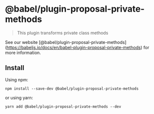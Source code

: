 <span class="citation" data-cites="babel/plugin-proposal-private-methods">@babel/plugin-proposal-private-methods</span>
=======================================================================================================================

> This plugin transforms private class methods

See our website <span class="citation" data-cites="babel/plugin-proposal-private-methods">\[@babel/plugin-proposal-private-methods\]</span>(https://babeljs.io/docs/en/babel-plugin-proposal-private-methods) for more information.

Install
-------

Using npm:

    npm install --save-dev @babel/plugin-proposal-private-methods

or using yarn:

    yarn add @babel/plugin-proposal-private-methods --dev
